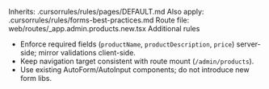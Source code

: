 Inherits: .cursorrules/rules/pages/DEFAULT.md
Also apply: .cursorrules/rules/forms-best-practices.md
Route file: web/routes/_app.admin.products.new.tsx
Additional rules
- Enforce required fields (`productName`, `productDescription`, `price`) server-side; mirror validations client-side.
- Keep navigation target consistent with route mount (`/admin/products`).
- Use existing AutoForm/AutoInput components; do not introduce new form libs.
